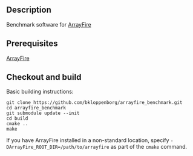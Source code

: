 ## Description

Benchmark software for [ArrayFire](https://github.com/arrayfire/arrayfire)

## Prerequisites

[ArrayFire](https://github.com/arrayfire/arrayfire)

## Checkout and build

Basic building instructions:

```
git clone https://github.com/bkloppenborg/arrayfire_benchmark.git
cd arrayfire_benchmark
git submodule update --init
cd build
cmake ..
make
```

If you have ArrayFire installed in a non-standard location, specify
`-DArrayFire_ROOT_DIR=/path/to/arrayfire` as part of the `cmake` command.
